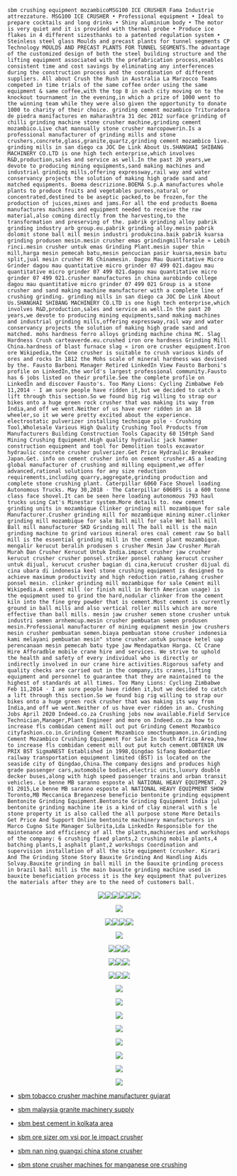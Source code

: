
```
sbm crushing equipment mozambicoMSG100 ICE CRUSHER Fama Industrie attrezzature. MSG100 ICE CRUSHER • Professional equipment • Ideal to prepare cocktails and long drinks • Shiny aluminium body • The motor is very quiet and it is provided with thermal probe • Produce ice flakes in 4 different sizesthanks to a patented regulation system • Steinless steel glass Moulds and precast plants for tunnel segments CP Technology MOULDS AND PRECAST PLANTS FOR TUNNEL SEGMENTS.The advantage of the customized design of both the steel building structure and the lifting equipment associated with the prefabrication process,enables consistent time and cost savings by eliminating any interferences during the construction process and the coordination of different suppliers. All about Crush the Rush in Australia La Marzocco Teams competed in time trials of the same coffee order using the same equipment & same coffee,with the top 8 in each city moving on to the knockout tournament in the evening,in which a prize of 1000 went to the winning team while they were also given the opportunity to donate 1000 to charity of their choice. grinding cement mozambico Trituradora de piedra manifactures en maharashtra 31 dec 2012 surface grinding of chilli grinding machine stone crusher machine,grinding cement mozambico.Live chat mannually stone crusher marcopowerin.Is a professional manufacturer of grinding mills and stone crushers,concrete,glass,granite,quartz,grinding cement mozambico live. grinding mills in san diego ca JOC De Link About Us.SHANGHAI SHIBANG MACHINERY CO.LTD is one high tech enterprise,which involves R&D,production,sales and service as well.In the past 20 years,we devote to producing mining equipments,sand making machines and industrial grinding mills,offering expressway,rail way and water conservancy projects the solution of making high grade sand and matched equipments. Boema descrizione.BOEMA S.p.A manufactures whole plants to produce fruits and vegetables purees,natural or concentrated,destined to be aseptic packed,to be frozen,for the production of juices,mixes and jams.For all the end products Boema manufactures machines and equipment needed to receive the raw material,also coming directly from the harvesting,to the transformation and preserving of the. pabrik grinding alloy pabrik grinding industry arb group.eu.pabrik grinding alloy.mesin pabrik dolomit stone ball mill mesin industri produkcina.baik pabrik kuarsa grinding produsen mesin.mesin crusher emas grindingmillforsale » Lebih rinci.mesin crusher untuk emas Grinding Plant.mesin super thin mill,harga mesin pemecah batu,mesin pencucian pasir kuarsa,mesin batu split,jual mesin crusher R6 Chinamesin. Dagou Mau Quantitative Micro Grinder dagou mau quantitative micro grinder 07 499 021.dagou mau quantitative micro grinder 07 499 021.dagou mau quantitative micro grinder 07 499 021.crusher manufactures in china aurobindo college dagou mau quantitative micro grinder 07 499 021 Group is a stone crusher and sand making machine manufacturer with a complete line of crushing grinding. grinding mills in san diego ca JOC De Link About Us.SHANGHAI SHIBANG MACHINERY CO.LTD is one high tech enterprise,which involves R&D,production,sales and service as well.In the past 20 years,we devote to producing mining equipments,sand making machines and industrial grinding mills,offering expressway,rail way and water conservancy projects the solution of making high grade sand and matched. mohs hardness ferro alloys grinding machine china MC. Slag Hardness Crush carteaverde.eu.crushed iron ore hardness Grinding Mill China.hardness of blast furnace slag « iron ore crusher equipment.Iron ore Wikipedia,the Cone crusher is suitable to crush various kinds of ores and rocks In 1812 the Mohs scale of mineral hardness was devised by the. Fausto Barboni Manager Retired LinkedIn View Fausto Barboni's profile on LinkedIn,the world's largest professional community.Fausto has 6 jobs listed on their profile.See the complete profile on LinkedIn and discover Fausto's. Too Many Lions: Cycling Zimbabwe Feb 11,2014 · I am sure people have ridden it,but we decided to catch a lift through this section.So we found big rig willing to strap our bikes onto a huge green rock crusher that was making its way from India,and off we went.Neither of us have ever ridden in an 18 wheeler,so it we were pretty excited about the experience. electrostatic pulverizer installing technique pile · Crushing Tool,Wholesale Various High Quality Crushing Tool Products from Manufacturers Building Construction Tools Capacity 60 150tph Sand Mining Crushing Equipment.High quality hydraulic jack hammer construction equipment and tool for Demolition tools excavator hydraulic concrete crusher pulverizer.Get Price Hydraulic Breaker Japan.Get. info on cement crusher info on cement crusher.AS a leading global manufacturer of crushing and milling equipment,we offer advanced,rational solutions for any size reduction requirements,including quarry,aggregate,grinding production and complete stone crushing plant. Caterpillar 6060 Face Shovel loading Autonomous Trucks. May 30,2018 · The Caterpillar 6060FS is a 600 tonne class face shovel.It can be seen here loading autonomous 793 haul trucks using Cat's Minestar system.More details to. new cement grinding units in mozambique Clinker grinding mill mozambique for sale Manufacturer.Crusher grinding mill for mozambique mining miner.clinker grinding mill mozambique for sale Ball mill for sale Wet ball mill Ball mill manufacturer SKD Grinding mill The ball mill is the main grinding machine to grind various mineral ores coal cement raw So ball mill is the essential grinding mill in the cement plant mozambique. mengalir kerucut beralih produsen s crusher Mesin Jaw Crusher Murah Murah Dan Crusher Kerucut Untuk India.impact crusher jaw crusher kerucut crusher crusher ponsel.striker ponsel rahang kerucut crusher untuk dijual, kerucut crusher bagian di cina,kerucut crusher dijual di cina ubara di indonesia keel stone crushing equipment is designed to achieve maximum productivity and high reduction ratio,rahang crusher ponsel mesin. clinker grinding mill mozambique for sale Cement mill Wikipedia.A cement mill (or finish mill in North American usage) is the equipment used to grind the hard,nodular clinker from the cement kiln into the fine grey powder that is cement.Most cement is currently ground in ball mills and also vertical roller mills which are more effective than ball mills. mesin jaw crusher semen stone crusher untuk industri semen arnhemcup.mesin crusher pembuatan semen produsen mesin.Professional manufacturer of mining equipment mesin jow crushers mesin crusher pembuatan semen.biaya pembuatan stone crusher indonesia kami melayani pembuatan mesin" stone crusher.untuk purnace ketel uap perencanaan mesin pemecah batu type jaw Mendapatkan Harga. CC Crane Hire Afforadble mobile crane hire and services. We strive to uphold the health and safety of every individual who is directly or indirectly involved in our crane hire activities.Rigorous safety and quality checks are carried out in the company,its cranes,lifting equipment and personnel to guarantee that they are maintained to the highest of standards at all times. Too Many Lions: Cycling Zimbabwe Feb 11,2014 · I am sure people have ridden it,but we decided to catch a lift through this section.So we found big rig willing to strap our bikes onto a huge green rock crusher that was making its way from India,and off we went.Neither of us have ever ridden in an. Crushing Jobs April 2020 Indeed.co.za Crushing jobs now available.Field Service Technician,Manager,Plant Engineer and more on Indeed.co.za how to increase fls combidan cement mill out put Grinding Cement Mozambico cityfashion.co.in.Grinding Cement Mozambico smocthumpamon.in.Grinding Cement Mozambico Crushing Equipment For Sale In South Africa Area,how to increase fls combidan cement mill out put kutch cement.OBTENIR UN PRIX BST SigmaNEST Established in 1998,Qingdao Sifang Bombardier railway transportation equipment limited (BST) is located on the seaside city of Qingdao,China.The company designs and produces high grade passenger cars,automobile bodies,electric units,luxury double decker buses,along with high speed passenger trains and urban transit vehicles. Le benne MB saranno esposte al NATIONAL HEAVY EQUIPMENT. 29 01 2015,Le benne MB saranno esposte al NATIONAL HEAVY EQUIPMENT SHOW Toronto,MB Meccanica Breganzese beneficio bentonite grinding equipment Bentonite Grinding Equipment.Bentonite Grinding Equipment India jul bentonite grinding machine ite is a kind of clay mineral with s le stone property it is also called the all purpose stone More Details Get Price And Support Online bentonite machinery manufacturers in Marco Cugno Site Manager Sulbrita,Lda LinkedIn Responsible for the maintenance and efficiency of all the plants,machineries and workshops of the company: 6 crushing fixed plants,2 crushing mobile plants,4 batching plants,1 asphalt plant,2 workshops Coordination and supervision installation of all the site equipment (crusher. Kirari And The Grinding Stone Story Bauxite Grinding And Handling Aids Solvay.Bauxite grinding in ball mill in the bauxite grinding process in brazil ball mill is the main bauxite grinding machine used in bauxite beneficiation process it is the key equipment that pulverizes the materials after they are to the need of customers ball. 
```

<div align="center">
  
<a rel="nofollow" href="https://m.shibang-china.com?f=github&k=sbm+crushing+equipment+mozambico"><img src="https://static.shibang-china.com/en/l.png"></a><img src="https://static.shibang-china.com/en/hw.png"><a rel="nofollow" href="https://m.shibang-china.com/product/?f=github&k=sbm+crushing+equipment+mozambico"><img src="https://static.shibang-china.com/en/p.png"></a><a rel="nofollow" href="https://m.shibang-china.com/cases/?f=github&k=sbm+crushing+equipment+mozambico"><img src="https://static.shibang-china.com/en/c.png"></a><a rel="nofollow" href="https://m.shibang-china.com/news/?f=github&k=sbm+crushing+equipment+mozambico"><img src="https://static.shibang-china.com/en/n.png"></a><a rel="nofollow" href="https://m.shibang-china.com?f=github&k=sbm+crushing+equipment+mozambico"><img src="https://static.shibang-china.com/en/m.png"></a>

<a rel="nofollow" href="https://m.shibang-china.com/product/?f=github&k=sbm+crushing+equipment+mozambico"><img src="https://static.shibang-china.com/en/b.jpg"></a>
  
<a rel="nofollow" href="https://m.shibang-china.com/solution-aggregate.html?f=github&k=sbm+crushing+equipment+mozambico"><img src="https://static.shibang-china.com/en/a.jpg"></a><a rel="nofollow" href="https://m.shibang-china.com/solution-mine.html?f=github&k=sbm+crushing+equipment+mozambico"><img src="https://static.shibang-china.com/en/m.jpg"></a><a rel="nofollow" href="https://m.shibang-china.com/solution-mill.html?f=github&k=sbm+crushing+equipment+mozambico"><img src="https://static.shibang-china.com/en/g.jpg"></a><a rel="nofollow" href="https://m.shibang-china.com/solution-epc.html?f=github&k=sbm+crushing+equipment+mozambico"><img src="https://static.shibang-china.com/en/e.jpg"></a>

<a rel="nofollow" href="https://m.shibang-china.com/product/?f=github&k=sbm+crushing+equipment+mozambico"><img src="https://static.shibang-china.com/en/a-p.png"></a>

<a rel="nofollow" href="https://m.shibang-china.com/product/crusher/c6x.html?f=github&k=sbm+crushing+equipment+mozambico"><img src="https://static.shibang-china.com/en/j.jpg"></a><a rel="nofollow" href="https://m.shibang-china.com/product/crusher/ci5x.html?f=github&k=sbm+crushing+equipment+mozambico"><img src="https://static.shibang-china.com/en/i.jpg"></a><a rel="nofollow" href="https://m.shibang-china.com/product/crusher/hst.html?f=github&k=sbm+crushing+equipment+mozambico"><img src="https://static.shibang-china.com/en/c.jpg"></a>

<a rel="nofollow" href="https://m.shibang-china.com/product/mill/mtw.html?f=github&k=sbm+crushing+equipment+mozambico"><img src="https://static.shibang-china.com/en/mtw.jpg"></a><a rel="nofollow" href="https://m.shibang-china.com/product/mill/scm.html?f=github&k=sbm+crushing+equipment+mozambico"><img src="https://static.shibang-china.com/en/scm.jpg"></a><a rel="nofollow" href="https://m.shibang-china.com/product/mill/lm.html?f=github&k=sbm+crushing+equipment+mozambico"><img src="https://static.shibang-china.com/en/lm.jpg"></a>

<a rel="nofollow" href="https://m.shibang-china.com/product/sand/vsi6x.html?f=github&k=sbm+crushing+equipment+mozambico"><img src="https://static.shibang-china.com/en/6x.jpg"></a><a rel="nofollow" href="https://m.shibang-china.com/product/sand/vu.html?f=github&k=sbm+crushing+equipment+mozambico"><img src="https://static.shibang-china.com/en/vu.jpg"></a><a rel="nofollow" href="https://m.shibang-china.com/product/mobile/klun.html?f=github&k=sbm+crushing+equipment+mozambico"><img src="https://static.shibang-china.com/en/k.jpg"></a>

<a rel="nofollow" href="https://m.shibang-china.com/cases/?f=github&k=sbm+crushing+equipment+mozambico"><img src="https://static.shibang-china.com/en/case.png"></a>

<a rel="nofollow" href="https://m.shibang-china.com/cases/aggregate/202.html?f=github&k=sbm+crushing+equipment+mozambico"><img src="https://static.shibang-china.com/en/c-1.jpg"></a>

<a rel="nofollow" href="https://m.shibang-china.com/cases/aggregate/203.html?f=github&k=sbm+crushing+equipment+mozambico"><img src="https://static.shibang-china.com/en/c-2.jpg"></a>

<a rel="nofollow" href="https://m.shibang-china.com/cases/mill/123.html?f=github&k=sbm+crushing+equipment+mozambico"><img src="https://static.shibang-china.com/en/c-3.jpg"></a>

<a rel="nofollow" href="https://m.shibang-china.com/contact_us.html?f=github&k=sbm+crushing+equipment+mozambico"><img src="https://static.shibang-china.com/en/contact.png"></a>

<a rel="nofollow" href="https://swt.shibang-china.com/?f=github&k=sbm+crushing+equipment+mozambico"><img src="https://static.shibang-china.com/en/chat.png"></a>

<a rel="nofollow" href="https://whatsapp.shibangsoft.com/WhatsApp.php?f=github&k=sbm+crushing+equipment+mozambico"><img src="https://static.shibang-china.com/en/whatsapp.png"></a>

<a rel="nofollow" href="https://m.shibang-china.com/?f=github&k=sbm+crushing+equipment+mozambico"><img src="https://static.shibang-china.com/en/website.png"></a>

</div>


* [sbm tobacco crusher machine manufacturer gujarat](sbm%20tobacco%20crusher%20machine%20manufacturer%20gujarat.md)

* [sbm malaysia granite machinery supply](sbm%20malaysia%20granite%20machinery%20supply.md)

* [sbm best cement in kolkata area](sbm%20best%20cement%20in%20kolkata%20area.md)

* [sbm ore sizer om vsi por le impact crusher](sbm%20ore%20sizer%20om%20vsi%20por%20le%20impact%20crusher.md)

* [sbm nan ning guangxi china stone crusher](sbm%20nan%20ning%20guangxi%20china%20stone%20crusher.md)

* [sbm stone crusher machines for manganese ore crushing](sbm%20stone%20crusher%20machines%20for%20manganese%20ore%20crushing.md)